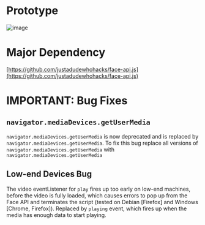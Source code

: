# Prototype 
![image](https://github.com/Otherwa/Sasta-Attendence/assets/67428572/409f2393-5b29-4134-831b-9f021a26ddae)

# Major Dependency
[https://github.com/justadudewhohacks/face-api.js](https://github.com/justadudewhohacks/face-api.js)

# IMPORTANT: Bug Fixes

## `navigator.mediaDevices.getUserMedia`

`navigator.mediaDevices.getUserMedia` is now deprecated and is replaced by `navigator.mediaDevices.getUserMedia`. To fix this bug replace all versions of `navigator.mediaDevices.getUserMedia` with `navigator.mediaDevices.getUserMedia`

## Low-end Devices Bug

The video eventListener for `play` fires up too early on low-end machines, before the video is fully loaded, which causes errors to pop up from the Face API and terminates the script (tested on Debian [Firefox] and Windows [Chrome, Firefox]). Replaced by `playing` event, which fires up when the media has enough data to start playing.
